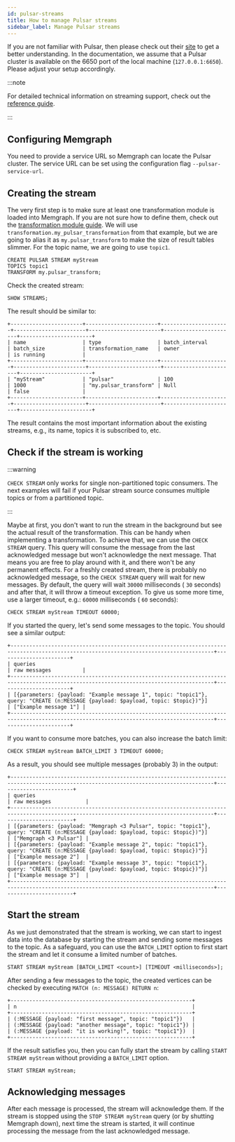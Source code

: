 ```yaml
---
id: pulsar-streams
title: How to manage Pulsar streams
sidebar_label: Manage Pulsar streams
---
```


If you are not familiar with Pulsar, then please check out their
[site](https://pulsar.apache.org) to get a better understanding. In the
documentation, we assume that a Pulsar cluster is available on the 6650 port of
the local machine (`127.0.0.1:6650`). Please adjust your setup accordingly.

:::note

For detailed technical information on streaming support, check out the
[reference guide](/reference-guide/streams/overview.md).

:::

## Configuring Memgraph

You need to provide a service URL so Memgraph can locate the Pulsar cluster. The
service URL can be set using the configuration flag `--pulsar-service-url`.

## Creating the stream

The very first step is to make sure at least one transformation module is loaded
into Memgraph. If you are not sure how to define them, check out the
[transformation module
guide](/how-to-guides/streams/pulsar/implement-transformation-module.md).
We will use `transformation.my_pulsar_transformation` from that example, but we
are going to alias it as `my.pulsar_transform` to make the size of result tables
slimmer. For the topic name, we are going to use `topic1`.

```cypher
CREATE PULSAR STREAM myStream
TOPICS topic1
TRANSFORM my.pulsar_transform;
```

Check the created stream:

```cypher
SHOW STREAMS;
```

The result should be similar to:

```plaintext
+-----------------------+-----------------------+----------------------+-----------------------+-----------------------+-----------------------+-----------------------+
| name                  | type                  | batch_interval       | batch_size            | transformation_name   | owner                 | is running            |
+-----------------------+-----------------------+----------------------+-----------------------+-----------------------+-----------------------+-----------------------+
| "myStream"            | "pulsar"              | 100                  | 1000                  | "my.pulsar_transform" | Null                  | false                 |
+-----------------------+-----------------------+----------------------+-----------------------+-----------------------+-----------------------+-----------------------+
```

The result contains the most important information about the existing streams,
e.g., its name, topics it is subscribed to, etc.

## Check if the stream is working

:::warning

`CHECK STREAM` only works for single non-partitioned topic consumers. The next
examples will fail if your Pulsar stream source consumes multiple topics or from
a partitioned topic.

:::

Maybe at first, you don't want to run the stream in the background but see the
actual result of the transformation. This can be handy when implementing a
transformation. To achieve that, we can use the `CHECK STREAM` query. This query
will consume the message from the last acknowledged message but won't
acknowledge the next message. That means you are free to play around with it,
and there won't be any permanent effects. For a freshly created stream, there is
probably no acknowledged message, so the `CHECK STREAM` query will wait for new
messages. By default, the query will wait `30000` milliseconds ( `30` seconds)
and after that, it will throw a timeout exception. To give us some more time,
use a larger timeout, e.g.: `60000` milliseconds ( `60` seconds):

```cypher
CHECK STREAM myStream TIMEOUT 60000;
```

If you started the query, let's send some messages to the topic. You should see
a similar output:

```plaintext
+---------------------------------------------------------------------------------------------------------------------------------------+-----------------------+
| queries                                                                                                                               | raw messages          |
+---------------------------------------------------------------------------------------------------------------------------------------+-----------------------+
| [{parameters: {payload: "Example message 1", topic: "topic1"}, query: "CREATE (n:MESSAGE {payload: $payload, topic: $topic})"}]       | ["Example message 1"] |
+---------------------------------------------------------------------------------------------------------------------------------------+-----------------------+
```

If you want to consume more batches, you can also increase the batch limit:

```cypher
CHECK STREAM myStream BATCH_LIMIT 3 TIMEOUT 60000;
```

As a result, you should see multiple messages (probably 3) in the output:

```plaintext
+---------------------------------------------------------------------------------------------------------------------------------------+------------------------+
| queries                                                                                                                               | raw messages           |
+---------------------------------------------------------------------------------------------------------------------------------------+------------------------+
| [{parameters: {payload: "Memgraph <3 Pulsar", topic: "topic1"}, query: "CREATE (n:MESSAGE {payload: $payload, topic: $topic})"}]      | ["Memgraph <3 Pulsar"] |
| [{parameters: {payload: "Example message 2", topic: "topic1"}, query: "CREATE (n:MESSAGE {payload: $payload, topic: $topic})"}]       | ["Example message 2"]  |
| [{parameters: {payload: "Example message 3", topic: "topic1"}, query: "CREATE (n:MESSAGE {payload: $payload, topic: $topic})"}]       | ["Example message 3"]  |
+---------------------------------------------------------------------------------------------------------------------------------------+------------------------+
```

## Start the stream

As we just demonstrated that the stream is working, we can start to ingest data
into the database by starting the stream and sending some messages to the topic.
As a safeguard, you can use the `BATCH_LIMIT` option to first start the stream and let it consume a limited number of batches. 

```
START STREAM myStream [BATCH_LIMIT <count>] [TIMEOUT <milliseconds>];
```

After sending a few messages to the topic, the created vertices can be checked
by executing `MATCH (n: MESSAGE) RETURN n`:

```plaintext
+----------------------------------------------------------+
| n                                                        |
+----------------------------------------------------------+
| (:MESSAGE {payload: "first message", topic: "topic1"})   |
| (:MESSAGE {payload: "another message", topic: "topic1"}) |
| (:MESSAGE {payload: "it is working!", topic: "topic1"})  |
+----------------------------------------------------------+
```
If the result satisfies you, then you can fully start the stream by calling `START STREAM myStream` without providing a `BATCH_LIMIT` option. 

```
START STREAM myStream;
```

## Acknowledging messages

After each message is processed, the stream will acknowledge them. If the stream
is stopped using the `STOP STREAM myStream` query (or by shutting Memgraph
down), next time the stream is started, it will continue processing the message
from the last acknowledged message.
